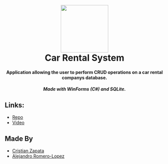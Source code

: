 
<h1 align="center">
  <br>
    <a> 
      <img src="https://cdn.discordapp.com/emojis/751223519995494400.webp?size=96&quality=lossless" width="150"> 
    </a>
  <br>
  Car Rental System
  <br>
</h1>

<h4 align="center"> Application allowing the user to perform CRUD operations on a car rental companys database. </h4>
<h5 align="center">Made with WinForms (C#) and SQLite.</h5>

## Links:
- [Repo](https://github.com/criszap/DBProject)
- [Video]()
  
## Made By
- [Cristian Zapata](https://github.com/criszap)
- [Alejandro Romero-Lopez](https://github.com/aromero38)
